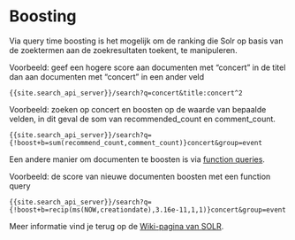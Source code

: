 ---
---

# Boosting

Via query time boosting is het mogelijk om de ranking die Solr op basis van de zoektermen aan de zoekresultaten toekent, te manipuleren.

Voorbeeld: geef een hogere score aan documenten met “concert” in de titel dan aan documenten met “concert” in een ander veld

```
{{site.search_api_server}}/search?q=concert&title:concert^2
```

Voorbeeld: zoeken op concert en boosten op de waarde van bepaalde velden, in dit geval de som van recommended_count en comment_count.

```
{{site.search_api_server}}/search?q={!boost+b=sum(recommend_count,comment_count)}concert&group=event
```

Een andere manier om documenten te boosten is via [function queries](http://wiki.apache.org/solr/FunctionQuery).

Voorbeeld: de score van nieuwe documenten boosten met een function query

```
{{site.search_api_server}}/search?q={!boost+b=recip(ms(NOW,creationdate),3.16e-11,1,1)}concert&group=event
```

Meer informatie vind je terug op de [Wiki-pagina van SOLR](http://wiki.apache.org/solr/SolrRelevancyFAQ).
